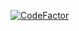 [![CodeFactor](https://codefactor.io/repository/github/{{owner_id}}/{{project_id}}/badge)](https://codefactor.io/repository/github/{{owner_id}}/{{project_id}})
